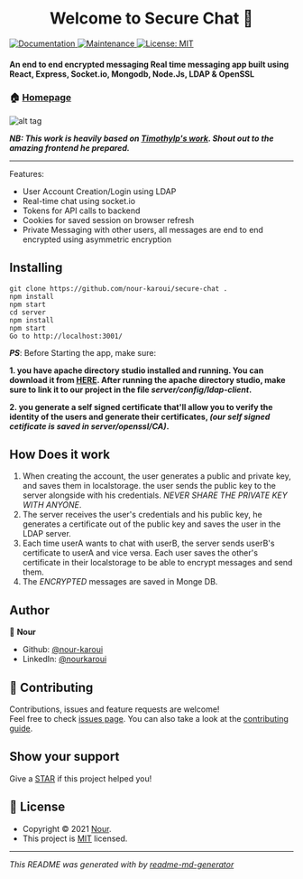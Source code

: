<h1 align="center">Welcome to Secure Chat 👋</h1>
<p>
  <a href="https://github.com/nour-karoui/secure-chat#readme" target="_blank">
    <img alt="Documentation" src="https://img.shields.io/badge/documentation-yes-brightgreen.svg" />
  </a>
  <a href="https://github.com/nour-karoui/secure-chat/graphs/commit-activity" target="_blank">
    <img alt="Maintenance" src="https://img.shields.io/badge/Maintained%3F-yes-green.svg" />
  </a>
  <a href="https://github.com/nour-karoui/secure-chat/blob/master/LICENSE" target="_blank">
    <img alt="License: MIT" src="https://img.shields.io/github/license/bishkou/password-pwnd" />
  </a>
</p>

#### An end to end encrypted messaging Real time messaging app built using React, Express, Socket.io, Mongodb, Node.Js, LDAP & OpenSSL


### 🏠 [Homepage](https://github.com/nour-karoui/secure-chat)

![alt tag](https://user-images.githubusercontent.com/47257753/126567790-afcdae8b-27fc-4e9e-8b5b-efabcafb7067.png)

***NB: This work is heavily based on [Timothylp's work](https://github.com/TimothyIp/rr_challenge). Shout out to the amazing frontend he prepared.***   
<hr />

Features:
  - User Account Creation/Login using LDAP
  - Real-time chat using socket.io
  - Tokens for API calls to backend
  - Cookies for saved session on browser refresh
  - Private Messaging with other users, all messages are end to end encrypted using asymmetric encryption <br/>


## Installing
```
git clone https://github.com/nour-karoui/secure-chat .
npm install
npm start
cd server 
npm install
npm start
Go to http://localhost:3001/
```

***PS***: Before Starting the app, make sure:

 **1. you have apache directory studio installed and running.
You can download it from [HERE](https://directory.apache.org/studio/downloads.html).
After running the apache directory studio, make sure to link it to our project in the file *server/config/ldap-client*.**
 
 **2. you generate a self signed certificate that'll allow you to verify the identity of the users and generate their certificates, *(our self signed cetificate is saved in server/openssl/CA)*.**


## How Does it work

1. When creating the account, the user generates a public and private key, and saves them in localstorage. the user sends the public key to the server alongside with his credentials.
*NEVER SHARE THE PRIVATE KEY WITH ANYONE*.
2. The server receives the user's credentials and his public key, he generates a certificate out of the public key and saves the user in the LDAP server.
3. Each time userA wants to chat with userB, the server sends userB's certificate to userA and vice versa.
Each user saves the other's certificate in their localstorage to be able to encrypt messages and send them.
4. The *ENCRYPTED* messages are saved in Monge DB.


## Author

👤 **Nour**

* Github: [@nour-karoui](https://github.com/nour-karoui)
* LinkedIn: [@nourkaroui](https://www.linkedin.com/in/nourkaroui/)

## 🤝 Contributing

Contributions, issues and feature requests are welcome!<br />Feel free to check [issues page](https://github.com/nour-karoui/Inbox-Ethereum/issues). You can also take a look at the [contributing guide](https://github.com/nour-karoui/Inbox-Ethereum/blob/master/CONTRIBUTING.md).

## Show your support

Give a [STAR](https://github.com/nour-karoui/secure-chat) if this project helped you!

## 📝 License

* Copyright © 2021 [Nour](https://github.com/nour-karoui).
* This project is [MIT](https://github.com/nour-karoui/secure-chat/blob/master/LICENSE) licensed.

***
_This README was generated with by [readme-md-generator](https://github.com/kefranabg/readme-md-generator)_
